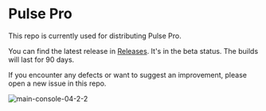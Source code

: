 # Pulse Pro

This repo is currently used for distributing Pulse Pro.

You can find the latest release in [Releases](https://github.com/kean/PulsePro/releases). It's in the beta status. The builds will last for 90 days.

If you encounter any defects or want to suggest an improvement, please open a new issue in this repo.

![main-console-04-2-2](https://user-images.githubusercontent.com/1567433/136159613-c2ff4fe3-6cb8-4fe5-ad2d-cbc73bb659a0.png)
